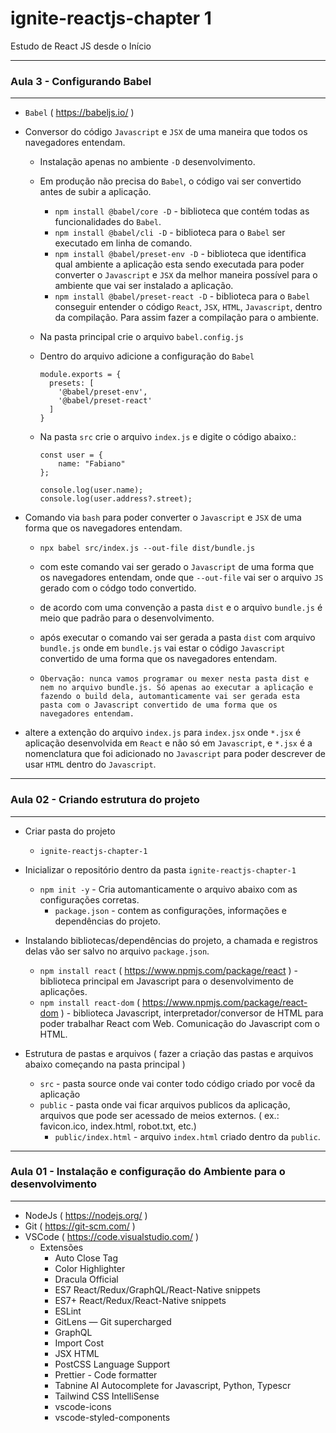 # ignite-reactjs-chapter 1

Estudo de React JS desde o Início

---

### Aula 3 - Configurando Babel

---

- `Babel` ( https://babeljs.io/ )
- Conversor do código `Javascript` e `JSX` de uma maneira que todos os navegadores entendam.

  - Instalação apenas no ambiente `-D` desenvolvimento.
  - Em produção não precisa do `Babel`, o código vai ser convertido antes de subir a aplicação.

    - `npm install @babel/core -D` - biblioteca que contém todas as funcionalidades do `Babel`.
    - `npm install @babel/cli -D` - biblioteca para o `Babel` ser executado em linha de comando.
    - `npm install @babel/preset-env -D` - biblioteca que identifica qual ambiente a aplicação esta sendo executada para poder converter o `Javascript` e `JSX` da melhor maneira possível para o ambiente que vai ser instalado a aplicação.
    - `npm install @babel/preset-react -D` - biblioteca para o `Babel` conseguir entender o código `React`, `JSX`, `HTML`, `Javascript`, dentro da compilação. Para assim fazer a compilação para o ambiente.

  - Na pasta principal crie o arquivo `babel.config.js`
  - Dentro do arquivo adicione a configuração do `Babel`

    ```lang-js
    module.exports = {
      presets: [
        '@babel/preset-env',
        '@babel/preset-react'
      ]
    }
    ```

  - Na pasta `src` crie o arquivo `index.js` e digite o código abaixo.:

    ```lang-js
    const user = {
        name: "Fabiano"
    };

    console.log(user.name);
    console.log(user.address?.street);
    ```

- Comando via `bash` para poder converter o `Javascript` e `JSX` de uma forma que os navegadores entendam.

  - `npx babel src/index.js --out-file dist/bundle.js`
  - com este comando vai ser gerado o `Javascript` de uma forma que os navegadores entendam, onde que `--out-file` vai ser o arquivo `JS` gerado com o códgo todo convertido.
  - de acordo com uma convenção a pasta `dist` e o arquivo `bundle.js` é meio que padrão para o desenvolvimento.
  - após executar o comando vai ser gerada a pasta `dist` com arquivo `bundle.js` onde em `bundle.js` vai estar o código `Javascript` convertido de uma forma que os navegadores entendam.

  - `Obervação: nunca vamos programar ou mexer nesta pasta dist e nem no arquivo bundle.js. Só apenas ao executar a aplicação e fazendo o build dela, automanticamente vai ser gerada esta pasta com o Javascript convertido de uma forma que os navegadores entendam.`

- altere a extenção do arquivo `index.js` para `index.jsx` onde `*.jsx` é aplicação desenvolvida em `React` e não só em `Javascript`, e `*.jsx` é a nomenclatura que foi adicionado no `Javascript` para poder descrever de usar `HTML` dentro do `Javascript`.

---

### Aula 02 - Criando estrutura do projeto

---

- Criar pasta do projeto

  - `ignite-reactjs-chapter-1`

- Inicializar o repositório dentro da pasta `ignite-reactjs-chapter-1`

  - `npm init -y` - Cria automanticamente o arquivo abaixo com as configurações corretas.
    - `package.json` - contem as configurações, informações e dependências do projeto.

- Instalando bibliotecas/dependências do projeto, a chamada e registros delas vão ser salvo no arquivo `package.json`.

  - `npm install react` ( https://www.npmjs.com/package/react ) - biblioteca principal em Javascript para o desenvolvimento de aplicações.
  - `npm install react-dom` ( https://www.npmjs.com/package/react-dom ) - biblioteca Javascript, interpretador/conversor de HTML para poder trabalhar React com Web. Comunicação do Javascript com o HTML.

- Estrutura de pastas e arquivos ( fazer a criação das pastas e arquivos abaixo começando na pasta principal )
  - `src` - pasta source onde vai conter todo código criado por você da aplicação
  - `public` - pasta onde vai ficar arquivos publicos da aplicação, arquivos que pode ser acessado de meios externos. ( ex.: favicon.ico, index.html, robot.txt, etc.)
    - `public/index.html` - arquivo `index.html` criado dentro da `public`.

---

### Aula 01 - Instalação e configuração do Ambiente para o desenvolvimento

---

- NodeJs ( https://nodejs.org/ )
- Git ( https://git-scm.com/ )
- VSCode ( https://code.visualstudio.com/ )
  - Extensões
    - Auto Close Tag
    - Color Highlighter
    - Dracula Official
    - ES7 React/Redux/GraphQL/React-Native snippets
    - ES7+ React/Redux/React-Native snippets
    - ESLint
    - GitLens — Git supercharged
    - GraphQL
    - Import Cost
    - JSX HTML <tags/>
    - PostCSS Language Support
    - Prettier - Code formatter
    - Tabnine AI Autocomplete for Javascript, Python, Typescr
    - Tailwind CSS IntelliSense
    - vscode-icons
    - vscode-styled-components
